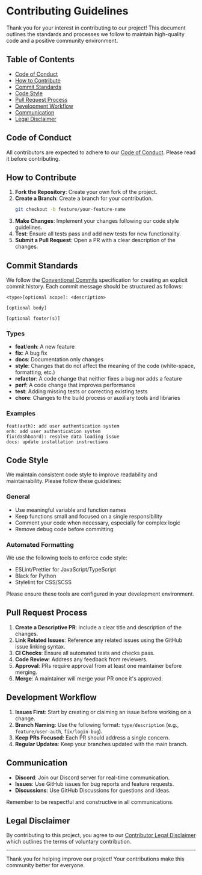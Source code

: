 # Contributing Guidelines

Thank you for your interest in contributing to our project! This document outlines the standards and processes we follow to maintain high-quality code and a positive community environment.

## Table of Contents

- [Code of Conduct](#code-of-conduct)
- [How to Contribute](#how-to-contribute)
- [Commit Standards](#commit-standards)
- [Code Style](#code-style)
- [Pull Request Process](#pull-request-process)
- [Development Workflow](#development-workflow)
- [Communication](#communication)
- [Legal Disclaimer](#legal-disclaimer)

## Code of Conduct

All contributors are expected to adhere to our [Code of Conduct](CODE_OF_CONDUCT.md). Please read it before contributing.

## How to Contribute

1. **Fork the Repository**: Create your own fork of the project.
2. **Create a Branch**: Create a branch for your contribution.
   ```bash
   git checkout -b feature/your-feature-name
   ```
3. **Make Changes**: Implement your changes following our code style guidelines.
4. **Test**: Ensure all tests pass and add new tests for new functionality.
5. **Submit a Pull Request**: Open a PR with a clear description of the changes.

## Commit Standards

We follow the [Conventional Commits](https://www.conventionalcommits.org/) specification for creating an explicit commit history. Each commit message should be structured as follows:

```
<type>[optional scope]: <description>

[optional body]

[optional footer(s)]
```

### Types

- **feat**/**enh**: A new feature
- **fix**: A bug fix
- **docs**: Documentation only changes
- **style**: Changes that do not affect the meaning of the code (white-space, formatting, etc.)
- **refactor**: A code change that neither fixes a bug nor adds a feature
- **perf**: A code change that improves performance
- **test**: Adding missing tests or correcting existing tests
- **chore**: Changes to the build process or auxiliary tools and libraries

### Examples

```
feat(auth): add user authentication system
enh: add user authentication system
fix(dashboard): resolve data loading issue
docs: update installation instructions
```

## Code Style

We maintain consistent code style to improve readability and maintainability. Please follow these guidelines:

### General

- Use meaningful variable and function names
- Keep functions small and focused on a single responsibility
- Comment your code when necessary, especially for complex logic
- Remove debug code before committing

### Automated Formatting

We use the following tools to enforce code style:

- ESLint/Prettier for JavaScript/TypeScript
- Black for Python
- Stylelint for CSS/SCSS

Please ensure these tools are configured in your development environment.

## Pull Request Process

1. **Create a Descriptive PR**: Include a clear title and description of the changes.
2. **Link Related Issues**: Reference any related issues using the GitHub issue linking syntax.
3. **CI Checks**: Ensure all automated tests and checks pass.
4. **Code Review**: Address any feedback from reviewers.
5. **Approval**: PRs require approval from at least one maintainer before merging.
6. **Merge**: A maintainer will merge your PR once it's approved.

## Development Workflow

1. **Issues First**: Start by creating or claiming an issue before working on a change.
2. **Branch Naming**: Use the following format: `type/description` (e.g., `feature/user-auth`, `fix/login-bug`).
3. **Keep PRs Focused**: Each PR should address a single concern.
4. **Regular Updates**: Keep your branches updated with the main branch.

## Communication

- **Discord**: Join our Discord server for real-time communication.
- **Issues**: Use GitHub issues for bug reports and feature requests.
- **Discussions**: Use GitHub Discussions for questions and ideas.

Remember to be respectful and constructive in all communications.

## Legal Disclaimer

By contributing to this project, you agree to our [Contributor Legal Disclaimer](LEGAL.md) which outlines the terms of voluntary contribution.

---

Thank you for helping improve our project! Your contributions make this community better for everyone.

